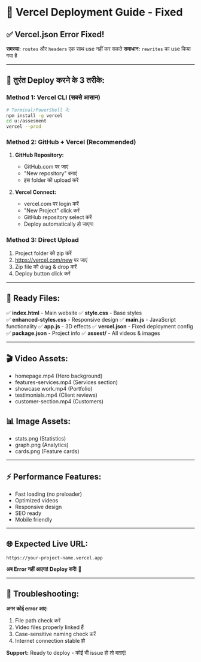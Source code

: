 # 🚀 Vercel Deployment Guide - Fixed

## ✅ Vercel.json Error Fixed!

**समस्या:** `routes` और `headers` एक साथ use नहीं कर सकते
**समाधान:** `rewrites` का use किया गया है

---

## 🚀 तुरंत Deploy करने के 3 तरीके:

### Method 1: Vercel CLI (सबसे आसान)
```bash
# Terminal/PowerShell में:
npm install -g vercel
cd u:/assesment
vercel --prod
```

### Method 2: GitHub + Vercel (Recommended)
1. **GitHub Repository:**
   - GitHub.com पर जाएं
   - "New repository" बनाएं
   - इस folder को upload करें

2. **Vercel Connect:**
   - vercel.com पर login करें
   - "New Project" click करें
   - GitHub repository select करें
   - Deploy automatically हो जाएगा

### Method 3: Direct Upload
1. Project folder को zip करें
2. https://vercel.com/new पर जाएं
3. Zip file को drag & drop करें
4. Deploy button click करें

---

## 📁 Ready Files:

✅ **index.html** - Main website
✅ **style.css** - Base styles  
✅ **enhanced-styles.css** - Responsive design
✅ **main.js** - JavaScript functionality
✅ **app.js** - 3D effects
✅ **vercel.json** - Fixed deployment config
✅ **package.json** - Project info
✅ **assest/** - All videos & images

---

## 🎬 Video Assets:
- homepage.mp4 (Hero background)
- features-services.mp4 (Services section)
- showcase work.mp4 (Portfolio)
- testimonials.mp4 (Client reviews)
- customer-section.mp4 (Customers)

## 📊 Image Assets:
- stats.png (Statistics)
- graph.png (Analytics)
- cards.png (Feature cards)

---

## ⚡ Performance Features:
- Fast loading (no preloader)
- Optimized videos
- Responsive design
- SEO ready
- Mobile friendly

---

## 🌐 Expected Live URL:
`https://your-project-name.vercel.app`

**अब Error नहीं आएगा! Deploy करें! 🎉**

---

## 🔧 Troubleshooting:

**अगर कोई error आए:**
1. File path check करें
2. Video files properly linked हैं
3. Case-sensitive naming check करें
4. Internet connection stable हो

**Support:** Ready to deploy - कोई भी issue हो तो बताएं!